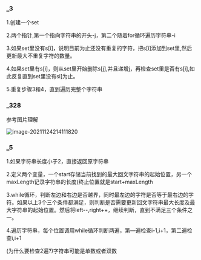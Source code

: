 ### _3

1.创建一个set

2.两个指针,第一个指向字符串的开头-j，第二个随着for循环遍历字符串-i

3.如果set里没有s[i]，说明目前为止还没有重复的字符，把s[i]添加到set里,然后更新最大不重复字符的数量。

4.如果set里有s[i]，则从set里开始删除s[j],并且递增j，再检查set里是否有s[i],如此反复直到set里没有si]为止。

5.重复步骤3和4，直到遍历完整个字符串

### _328

参考图片理解

![image-20211124214111820](https://gitee.com/kisstt/typora/raw/master/img/image-20211124214111820.png)

### _5

1.如果字符串长度小于2，直接返回原字符串

2.定义两个变量，一个start存储当前找到的最大回文字符串的起始位置，另一个maxLength记录字符串的长度(终止位置就是start+maxLength

3.while循环，判断左边和右边是否越界，同时最左边的字符是否等于最右边的字符。如果以上3个三个条件都满足，则判断是否需要更新回文字符串最大长度及最大字符串的起始位置。然后将left--,right++，继续判断，直到不满足三个条件之一。

4.遍历字符串，每个位置调用while循环判断两遍，第—遍检查i-1,i+1，第二遍检查i,i+1

(为什么要检查2遍?)字符串可能是单数或者双数
